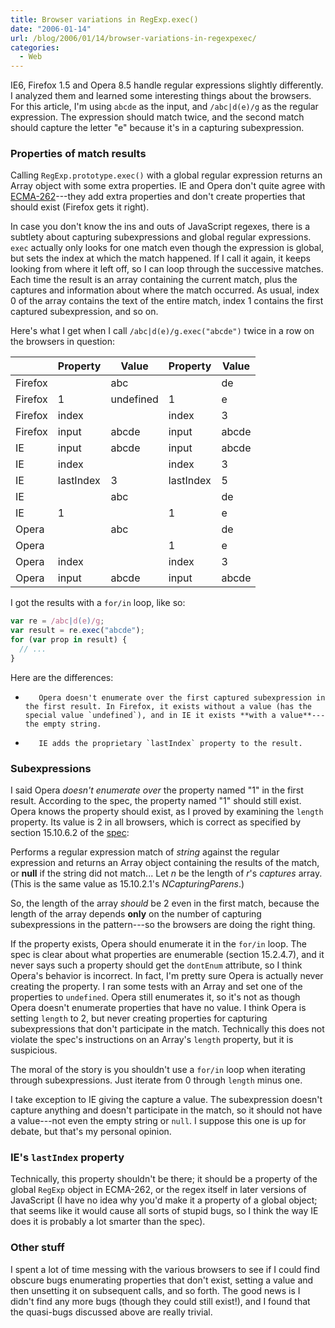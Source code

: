```yaml
---
title: Browser variations in RegExp.exec()
date: "2006-01-14"
url: /blog/2006/01/14/browser-variations-in-regexpexec/
categories:
  - Web
---
```

IE6, Firefox 1.5 and Opera 8.5 handle regular expressions slightly differently. I analyzed them and learned some interesting things about the browsers. For this article, I'm using `abcde` as the input, and `/abc|d(e)/g` as the regular expression. The expression should match twice, and the second match should capture the letter "e" because it's in a capturing subexpression.

### Properties of match results

Calling `RegExp.prototype.exec()` with a global regular expression returns an Array object with some extra properties. IE and Opera don't quite agree with [ECMA-262](http://www.ecma-international.org/publications/files/ECMA-ST/Ecma-262.pdf)---they add extra properties and don't create properties that should exist (Firefox gets it right).

In case you don't know the ins and outs of JavaScript regexes, there is a subtlety about capturing subexpressions and global regular expressions. `exec` actually only looks for one match even though the expression is global, but sets the index at which the match happened. If I call it again, it keeps looking from where it left off, so I can loop through the successive matches. Each time the result is an array containing the current match, plus the captures and information about where the match occurred. As usual, index 0 of the array contains the text of the entire match, index 1 contains the first captured subexpression, and so on.

Here's what I get when I call `/abc|d(e)/g.exec("abcde")` twice in a row on the browsers in question:

| | Property | Value     | Property  | Value     |
|----------|-----------|-----------|-----------|-------|
| Firefox  |           | abc       |           | de    |
| Firefox  | 1         | undefined | 1         | e     |
| Firefox  | index     |           | index     | 3     |
| Firefox  | input     | abcde     | input     | abcde |
| IE       | input     | abcde     | input     | abcde |
| IE       | index     |           | index     | 3     |
| IE       | lastIndex | 3         | lastIndex | 5     |
| IE       |           | abc       |           | de    |
| IE       | 1         |           | 1         | e     |
| Opera    |           | abc       |           | de    |
| Opera    |           |           | 1         | e     |
| Opera    | index     |           | index     | 3     |
| Opera    | input     | abcde     | input     | abcde |

I got the results with a `for/in` loop, like so:

```JavaScript
var re = /abc|d(e)/g;
var result = re.exec("abcde");
for (var prop in result) {
  // ...
}
```

Here are the differences:

*        Opera doesn't enumerate over the first captured subexpression in the first result. In Firefox, it exists without a value (has the special value `undefined`), and in IE it exists **with a value**---the empty string.
*        IE adds the proprietary `lastIndex` property to the result.

###      Subexpressions

I said Opera *doesn't enumerate over* the property named "1" in the first result. According to the spec, the property named "1" should still exist. Opera knows the property should exist, as I proved by examining the `length` property. Its value is 2 in all browsers, which is correct as specified by section 15.10.6.2 of the [spec](http://www.ecma-international.org/publications/files/ECMA-ST/Ecma-262.pdf):

Performs a regular expression match of *string* against the regular expression and returns an Array object containing the results of the match, or **null** if the string did not match...  Let *n* be the length of *r*'s *captures* array. (This is the same value as 15.10.2.1's *NCapturingParens*.)

So, the length of the array *should* be 2 even in the first match, because the length of the array depends **only** on the number of capturing subexpressions in the pattern---so the browsers are doing the right thing.

If the property exists, Opera should enumerate it in the `for/in` loop. The spec is clear about what properties are enumerable (section 15.2.4.7), and it never says such a property should get the `dontEnum` attribute, so I think Opera's behavior is incorrect. In fact, I'm pretty sure Opera is actually never creating the property. I ran some tests with an Array and set one of the properties to `undefined`. Opera still enumerates it, so it's not as though Opera doesn't enumerate properties that have no value. I think Opera is setting `length` to 2, but never creating properties for capturing subexpressions that don't participate in the match. Technically this does not violate the spec's instructions on an Array's `length` property, but it is suspicious.

The moral of the story is you shouldn't use a `for/in` loop when iterating through subexpressions. Just iterate from 0 through `length` minus one.

I take exception to IE giving the capture a value. The subexpression doesn't capture anything and doesn't participate in the match, so it should not have a value---not even the empty string or `null`. I suppose this one is up for debate, but that's my personal opinion.

### IE's `lastIndex` property

Technically, this property shouldn't be there; it should be a property of the global `RegExp` object in ECMA-262, or the regex itself in later versions of JavaScript (I have no idea why you'd make it a property of a global object; that seems like it would cause all sorts of stupid bugs, so I think the way IE does it is probably a lot smarter than the spec).

### Other stuff

I spent a lot of time messing with the various browsers to see if I could find obscure bugs enumerating properties that don't exist, setting a value and then unsetting it on subsequent calls, and so forth. The good news is I didn't find any more bugs (though they could still exist!), and I found that the quasi-bugs discussed above are really trivial.
